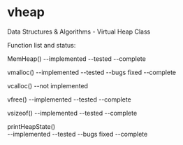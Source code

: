 vheap
=====

Data Structures &amp; Algorithms - Virtual Heap Class


Function list and status:

MemHeap()
--implemented
--tested
--complete

vmalloc()
--implemented
--tested
--bugs fixed
--complete

vcalloc()
--not implemented

vfree()
--implemented
--tested
--complete

vsizeof()
--implemented
--tested 
--complete

printHeapState()         
--implemented
--tested
--bugs fixed
--complete

